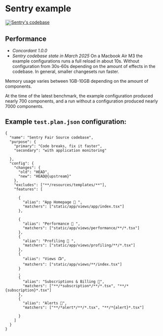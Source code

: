 # Sentry example

<img src="https://github.githubassets.com/assets/GitHub-Mark-ea2971cee799.png" valign="middle" width="20" height="20">[Sentry's codebase](https://github.com/getsentry/sentry)

## Performance

- _Concordant 1.0.0_
- _Sentry codebase state in March 2025_
On a Macbook Air M3 the example configurations runs a full reload in about 10s. Without configuration from 30s-60s depending on the amount of effects in the codebase. In general, smaller changesets run faster.

Memory usage varies between 1GB-10GB depending on the amount of components. 

At the time of the latest benchmark, the example configuration produced nearly 700 components, and a run without a configuration produced nearly 7000 components.

## Example `test.plan.json` configuration:

```
{
  "name": "Sentry Fair Source codebase",
  "purpose": {
    "primary": "Code breaks, fix it faster",
    "secondary": "with application monitoring"

  },
  "config": {
    "changes": {
      "old": "HEAD",
      "new": "HEAD@{upstream}"
    },
    "excludes": ["**/resources/templates/**"],
    "features": [

      {
        "alias": "App Homepage 👋 ",
        "matchers": ["static/app/views/app/index.tsx"]
      },

      {
        "alias": "Performance 🚀 ",
        "matchers": ["static/app/views/performance/**/*.tsx"]
      },
      {
        "alias": "Profiling 🔬 ",
        "matchers": ["static/app/views/profiling/**/*.tsx"]
      },
      {
        "alias": "Views 📺",
        "matchers": ["static/app/views/**/index.tsx"]
      }
      ,
      {
        "alias": "Subscriptions & Billing 🏦",
        "matchers": ["**/*subscription*/**/*.tsx", "**/*{subscription}*.tsx"]
      },
      {
        "alias": "Alerts 🚨",
        "matchers": ["**/*alert*/**/*.tsx", "**/*{alert}*.tsx"]

      }
    ]
  }
}
```
